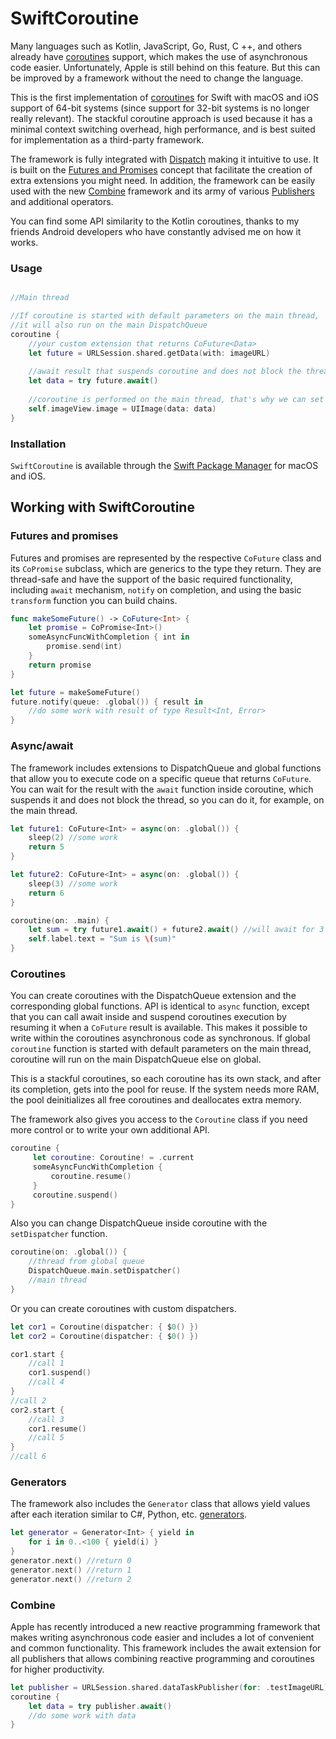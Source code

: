 # SwiftCoroutine

Many languages such as Kotlin, JavaScript, Go, Rust, C ++, and others already have [coroutines](https://en.wikipedia.org/wiki/Coroutine) support, which makes the use of asynchronous code easier. Unfortunately, Apple is still behind on this feature. But this can be improved by a framework without the need to change the language.

This is the first implementation of [coroutines](https://en.wikipedia.org/wiki/Coroutine) for Swift with macOS and iOS support of 64-bit systems (since support for 32-bit systems is no longer really relevant). The stackful coroutine approach is used because it has a minimal context switching overhead, high performance, and is best suited for implementation as a third-party framework.

The framework is fully integrated with [Dispatch](https://developer.apple.com/documentation/DISPATCH) making it intuitive to use. It is built on the [Futures and Promises](https://ru.wikipedia.org/wiki/Futures_and_promises) concept that facilitate the creation of extra extensions you might need. In addition, the framework can be easily used with the new [Combine](https://developer.apple.com/documentation/combine) framework and its army of various [Publishers](https://developer.apple.com/documentation/combine/publisher) and additional operators.

You can find some API similarity to the Kotlin coroutines, thanks to my friends Android developers who have constantly advised me on how it works.

### Usage

```swift

//Main thread

//If coroutine is started with default parameters on the main thread,
//it will also run on the main DispatchQueue
coroutine {
    //your custom extension that returns CoFuture<Data>
    let future = URLSession.shared.getData(with: imageURL)
    
    //await result that suspends coroutine and does not block the thread
    let data = try future.await()
    
    //coroutine is performed on the main thread, that's why we can set the image in UIImageView
    self.imageView.image = UIImage(data: data)
}
```

### Installation

`SwiftCoroutine` is available through the [Swift Package Manager](https://swift.org/package-manager) for macOS and iOS.

## Working with SwiftCoroutine

### Futures and promises

Futures and promises are represented by the respective `CoFuture` class and its `CoPromise` subclass, which are generics to the type they return. They are thread-safe and have the support of the basic required functionality, including `await` mechanism, `notify` on completion, and using the basic `transform` function you can build chains.

```swift
func makeSomeFuture() -> CoFuture<Int> {
    let promise = CoPromise<Int>()
    someAsyncFuncWithCompletion { int in
        promise.send(int)
    }
    return promise
}

let future = makeSomeFuture()
future.notify(queue: .global()) { result in
    //do some work with result of type Result<Int, Error>
}
```

### Async/await

The framework includes extensions to DispatchQueue and global functions that allow you to execute code on a specific queue that returns `CoFuture`. You can wait for the result with the `await` function inside coroutine, which suspends it and does not block the thread, so you can do it, for example, on the main thread.

```swift
let future1: CoFuture<Int> = async(on: .global()) {
    sleep(2) //some work
    return 5
}

let future2: CoFuture<Int> = async(on: .global()) {
    sleep(3) //some work
    return 6
}

coroutine(on: .main) {
    let sum = try future1.await() + future2.await() //will await for 3 sec.
    self.label.text = "Sum is \(sum)"
}
```

### Coroutines

You can create coroutines with the DispatchQueue extension and the corresponding global functions. API is identical to `async` function, except that you can call await inside and suspend coroutines execution by resuming it when a `CoFuture` result is available. This makes it possible to write within the coroutines asynchronous code as synchronous. If global `coroutine` function is started with default parameters on the main thread, coroutine will run on the main DispatchQueue else on global.

This is a stackful coroutines, so each coroutine has its own stack, and after its completion, gets into the pool for reuse. If the system needs more RAM, the pool deinitializes all free coroutines and deallocates extra memory.

The framework also gives you access to the `Coroutine` class if you need more control or to write your own additional API.

```swift
coroutine {
     let coroutine: Coroutine! = .current
     someAsyncFuncWithCompletion {
         coroutine.resume()
     }
     coroutine.suspend()
}
```

Also you can change DispatchQueue inside coroutine with the `setDispatcher` function.

```swift
coroutine(on: .global()) {
    //thread from global queue
    DispatchQueue.main.setDispatcher()
    //main thread
}
```

Or you can create coroutines with custom dispatchers.

```swift
let cor1 = Coroutine(dispatcher: { $0() })
let cor2 = Coroutine(dispatcher: { $0() })

cor1.start {
    //call 1
    cor1.suspend()
    //call 4
}
//call 2
cor2.start {
    //call 3
    cor1.resume()
    //call 5
}
//call 6
```

### Generators

The framework also includes the `Generator` class that allows yield values after each iteration similar to C#, Python, etc. [generators](https://en.wikipedia.org/wiki/Generator_(computer_programming)).

```swift
let generator = Generator<Int> { yield in
    for i in 0..<100 { yield(i) }
}
generator.next() //return 0
generator.next() //return 1
generator.next() //return 2
```

### Combine

Apple has recently introduced a new reactive programming framework that makes writing asynchronous code easier and includes a lot of convenient and common functionality. This framework includes the await extension for all publishers that allows combining reactive programming and coroutines for higher productivity.

```swift
let publisher = URLSession.shared.dataTaskPublisher(for: .testImageURL).map(\.data)
coroutine {
    let data = try publisher.await()
    //do some work with data
}
```
